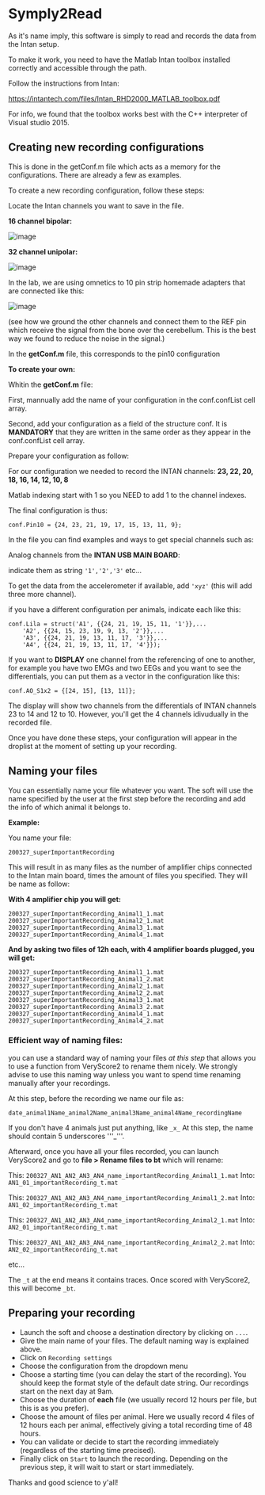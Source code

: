 # Symply2Read

As it's name imply, this software is simply to read and records the data from the Intan setup.

To make it work, you need to have the Matlab Intan toolbox installed correctly and accessible through the path.

Follow the instructions from Intan:

https://intantech.com/files/Intan_RHD2000_MATLAB_toolbox.pdf

For info, we found that the toolbox works best with the C++ interpreter of Visual studio 2015.


## Creating new recording configurations

This is done in the getConf.m file which acts as a memory for the configurations. There are already a few as examples.

To create a new recording configuration, follow these steps:

Locate the Intan channels you want to save in the file.

**16 channel bipolar:**

![image](https://user-images.githubusercontent.com/58259490/132471190-23b98caa-3847-404d-b8d7-799f43b01e23.png)

**32 channel unipolar:**

![image](https://user-images.githubusercontent.com/58259490/132471297-f16f5c7e-35bd-4d35-b9e0-3679d4d30373.png)

In the lab, we are using omnetics to 10 pin strip homemade adapters that are connected like this:

![image](https://user-images.githubusercontent.com/58259490/132471747-7655dc29-859c-4976-976a-c1a60160c2dc.png)

(see how we ground the other channels and connect them to the REF pin which receive the signal from the bone over the cerebellum.
This is the best way we found to reduce the noise in the signal.)


In the **getConf.m** file, this corresponds to the pin10 configuration

**To create your own:**

Whitin the **getConf.m** file:

First, mannually add the name of your configuration in the conf.confList cell array.

Second, add your configuration as a field of the structure conf. It is **MANDATORY** that they are written in the same order as they appear
in the conf.confList cell array.

Prepare your configuration as follow:

For our configuration we needed to record the INTAN channels: **23, 22, 20, 18, 16, 14, 12, 10, 8**

Matlab indexing start with 1 so you NEED to add 1 to the channel indexes.

The final configuration is thus:
```
conf.Pin10 = {24, 23, 21, 19, 17, 15, 13, 11, 9};
```
In the file you can find examples and ways to get special channels such as:

Analog channels from the **INTAN USB MAIN BOARD**:

indicate them as string ```'1','2','3'``` etc...

To get the data from the accelerometer if available, add ```'xyz'``` (this will add three more channel).

if you have a different configuration per animals, indicate each like this:

```
conf.Lila = struct('A1', {{24, 21, 19, 15, 11, '1'}},... 
    'A2', {{24, 15, 23, 19, 9, 13, '2'}},... 
    'A3', {{24, 21, 19, 13, 11, 17, '3'}},... 
    'A4', {{24, 21, 19, 13, 11, 17, '4'}});
```
    
If you want to **DISPLAY** one channel from the referencing of one to another, for example you have two EMGs 
and two EEGs and you want to see the differentials, you can put them as a vector in the configuration like this:

```
conf.AO_S1x2 = {[24, 15], [13, 11]};
```

The display will show two channels from the differentials of INTAN channels 23 to 14 and 12 to 10. However, you'll 
get the 4 channels idivudually in the recorded file.

Once you have done these steps, your configuration will appear in the droplist at the moment of setting up your recording.

## Naming your files
You can essentially name your file whatever you want. The soft will use the name specified by the user at the first step before the recording and add the info of which animal it belongs to.

**Example:**

You name your file: 
```
200327_superImportantRecording
```

This will result in as many files as the number of amplifier chips connected to the Intan main board, times the amount of files you specified. They will be name as follow:

**With 4 amplifier chip you will get:**
```
200327_superImportantRecording_Animal1_1.mat
200327_superImportantRecording_Animal2_1.mat
200327_superImportantRecording_Animal3_1.mat
200327_superImportantRecording_Animal4_1.mat
```

**And by asking two files of 12h each, with 4 amplifier boards plugged, you will get:**
```
200327_superImportantRecording_Animal1_1.mat
200327_superImportantRecording_Animal1_2.mat
200327_superImportantRecording_Animal2_1.mat
200327_superImportantRecording_Animal2_2.mat
200327_superImportantRecording_Animal3_1.mat
200327_superImportantRecording_Animal3_2.mat
200327_superImportantRecording_Animal4_1.mat
200327_superImportantRecording_Animal4_2.mat
```

### Efficient way of naming files:
you can use a standard way of naming your files *at this step* that allows you to use a function from VeryScore2 to rename them nicely. We strongly advise to use this naming way unless you want to spend time renaming manually after your recordings.

At this step, before the recording we name our file as:

```
date_animal1Name_animal2Name_animal3Name_animal4Name_recordingName
```

If you don't have 4 animals just put anything, like ```_x_``` At this step, the name should contain 5 underscores '''_'''.

Afterward, once you have all your files recorded, you can launch VeryScore2 and go to **file > Rename files to bt** which will rename:

This: ```200327_AN1_AN2_AN3_AN4_name_importantRecording_Animal1_1.mat```
Into: ```AN1_01_importantRecording_t.mat```

This: ```200327_AN1_AN2_AN3_AN4_name_importantRecording_Animal1_2.mat```
Into: ```AN1_02_importantRecording_t.mat```

This: ```200327_AN1_AN2_AN3_AN4_name_importantRecording_Animal2_1.mat```
Into: ```AN2_01_importantRecording_t.mat```

This: ```200327_AN1_AN2_AN3_AN4_name_importantRecording_Animal2_2.mat```
Into: ```AN2_02_importantRecording_t.mat```

etc...

The ```_t``` at the end means it contains traces. Once scored with VeryScore2, this will become ```_bt```.

## Preparing your recording

- Launch the soft and choose a destination directory by clicking on ```...```.
- Give the main name of your files. The default naming way is explained above.
- Click on ```Recording settings```
- Choose the configuration from the dropdown menu
- Choose a starting time (you can delay the start of the recording). You should keep the format style of the default date string. Our recordings start on the next day at 9am.
- Choose the duration of **each** file (we usually record 12 hours per file, but this is as you prefer).
- Choose the amount of files per animal. Here we usually record 4 files of 12 hours each per animal, effectively giving a total recording time of 48 hours.
- You can validate or decide to start the recording immediately (regardless of the starting time precised).
- Finally click on ```Start``` to launch the recording. Depending on the previous step, it will wait to start or start immediately.


Thanks and good science to y'all!

